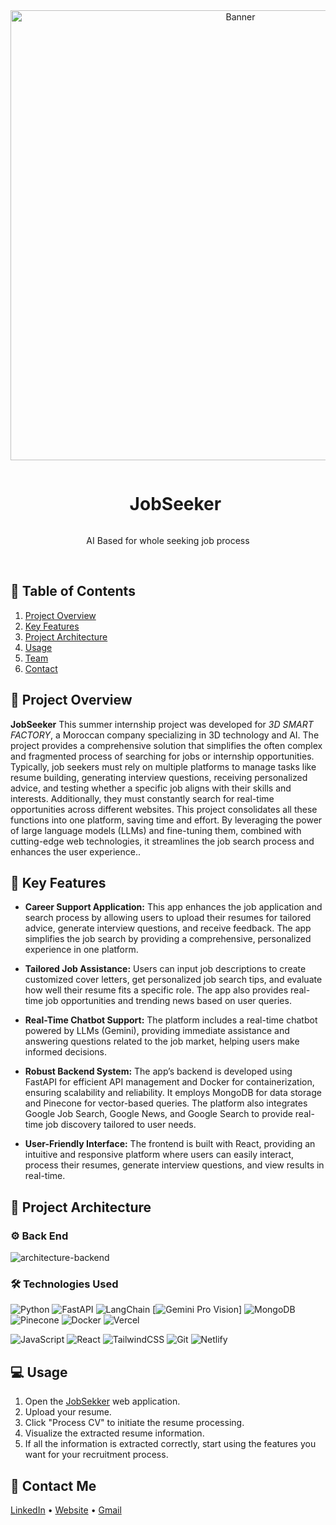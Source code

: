<div align="center">
  <a href="https://teethseg.vercel.app/">
    <img src="https://github.com/IbtissamEchchaibi19/JobSeeker-AI-3D-smart-factory-/blob/f6cc7d03593dad54f00f80e98214e99db0318d5f/Screenshot%202024-09-15%20220715.png" alt="Banner" width="720">
  </a>

  <div id="user-content-toc">
    <ul>
      <summary><h1 style="display: inline-block;">JobSeeker</h1></summary>
    </ul>
  </div>
  
  <p>AI Based for whole seeking job process</p>
    
</div>
<br>

## 📝 Table of Contents

1. [ Project Overview ](#introduction)
2. [ Key Features ](#features)
3. [ Project Architecture ](#arch)
4. [ Usage ](#usage)
5. [ Team ](#team)
6. [ Contact ](#contact)

<a name="introduction"></a>
## 🔬 Project Overview 

**JobSeeker** This summer internship project was developed for *3D SMART FACTORY*, a Moroccan company specializing in 3D technology and AI. The project provides a comprehensive solution that simplifies the often complex and fragmented process of searching for jobs or internship opportunities. Typically, job seekers must rely on multiple platforms to manage tasks like resume building, generating interview questions, receiving personalized advice, and testing whether a specific job aligns with their skills and interests. Additionally, they must constantly search for real-time opportunities across different websites. This project consolidates all these functions into one platform, saving time and effort. By leveraging the power of large language models (LLMs) and fine-tuning them, combined with cutting-edge web technologies, it streamlines the job search process and enhances the user experience..

## 🔌 Key Features

- **Career Support Application:** This app enhances the job application and search process by allowing users to upload their resumes for tailored advice, generate interview questions, and receive feedback. The app simplifies the job search by providing a comprehensive, personalized experience in one platform.

- **Tailored Job Assistance:** Users can input job descriptions to create customized cover letters, get personalized job search tips, and evaluate how well their resume fits a specific role. The app also provides real-time job opportunities and trending news based on user queries.

- **Real-Time Chatbot Support:** The platform includes a real-time chatbot powered by LLMs (Gemini), providing immediate assistance and answering questions related to the job market, helping users make informed decisions.

- **Robust Backend System:** The app’s backend is developed using FastAPI for efficient API management and Docker for containerization, ensuring scalability and reliability. It employs MongoDB for data storage and Pinecone for vector-based queries. The platform also integrates Google Job Search, Google News, and Google Search to provide real-time job discovery tailored to user needs.
- **User-Friendly Interface:** The frontend is built with React, providing an intuitive and responsive platform where users can easily interact, process their resumes, generate interview questions, and view results in real-time.


<a name="arch"></a>
## 📝 Project Architecture

### ⚙️ Back End

![architecture-backend](https://github.com/IbtissamEchchaibi19/JobSeeker-AI-3D-smart-factory-/blob/7520f41ba6d2af5089e110148eef7eed58b26a1a/backednarchct3d.png)
### 🛠️ Technologies Used

![Python](https://img.shields.io/badge/python-3670A0?style=for-the-badge&logo=python&logoColor=ffdd54)
![FastAPI](https://img.shields.io/badge/FastAPI-005571?style=for-the-badge&logo=fastapi)
![LangChain](https://img.shields.io/badge/LangChain-%234F7D8C.svg?style=for-the-badge&logo=langchain&logoColor=white)
[![Gemini Pro Vision](https://img.shields.io/badge/Gemini%20Pro%20Vision-blue?style=for-the-badge&logo=text&logoColor=white)]
![MongoDB](https://img.shields.io/badge/MongoDB-%2347A248.svg?style=for-the-badge&logo=mongodb&logoColor=white)
![Pinecone](https://img.shields.io/badge/Pinecone-%2300D084.svg?style=for-the-badge&logo=pinecone&logoColor=white)
![Docker](https://img.shields.io/badge/docker-%230db7ed.svg?style=for-the-badge&logo=docker&logoColor=white)
![Vercel](https://img.shields.io/badge/vercel-%23000000.svg?style=for-the-badge&logo=vercel&logoColor=white)




![JavaScript](https://img.shields.io/badge/javascript-%23323330.svg?style=for-the-badge&logo=javascript&logoColor=%23F7DF1E)
![React](https://img.shields.io/badge/react-%2320232a.svg?style=for-the-badge&logo=react&logoColor=%2361DAFB)
![TailwindCSS](https://img.shields.io/badge/tailwindcss-%2338B2AC.svg?style=for-the-badge&logo=tailwind-css&logoColor=white)
![Git](https://img.shields.io/badge/git-%23F05032.svg?style=for-the-badge&logo=git&logoColor=white)
![Netlify](https://img.shields.io/badge/netlify-%23000000.svg?style=for-the-badge&logo=netlify&logoColor=white)


<a name="usage"></a>
## 💻 Usage

1. Open the [JobSekker](https://hiringwebsite.netlify.app/) web application.
2. Upload your resume.
3. Click "Process CV" to initiate the resume processing.
4. Visualize the extracted resume information.
5. If all the information is extracted correctly, start using the features you want for your recruitment process.

<a name="contact"></a>
## 📨 Contact Me

[LinkedIn](https://www.linkedin.com/in/ibtissam-ech-chaibi/) •
[Website](https://ibtissamportfolio.netlify.app/) •
[Gmail](hamza.echchaibi@gmail.com)
